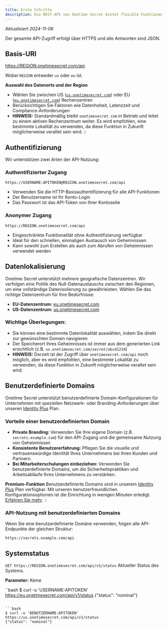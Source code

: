 ```yaml
---
title: Erste Schritte
description: Die REST-API von Onetime Secret bietet flexible Funktionen für die gemeinsame Nutzung von Geheimnissen und unterstützt sowohl die authentifizierte als auch die anonyme Nutzung. Authentifizierte Benutzer erhalten erweiterte Funktionen und höhere Nutzungslimits, während nicht authentifizierte Benutzer schnell Geheimnisse mit grundlegenden Funktionen teilen können.
---
```


_Aktualisiert 2024-11-06_

Der gesamte API-Zugriff erfolgt über HTTPS und alle Antworten sind JSON.

## Basis-URI

https://REGION.onetimesecret.com/api

Wobei `REGION` entweder `us` oder `eu` ist.

<!-- ::callout{icon="i-heroicons-globe-alt"} -->
**Auswahl des Datenorts und der Region**
- Wählen Sie zwischen US ([`us.onetimesecret.com`](https://us.onetimesecret.com/)) oder EU ([`eu.onetimesecret.com`](https://eu.onetimesecret.com/)) Rechenzentren
- Berücksichtigen Sie Faktoren wie Datenhoheit, Latenzzeit und Compliance-Anforderungen
- **HINWEIS:** Standardmäßig bleibt `onetimesecret.com` in Betrieb und leitet zu einem aktiven Rechenzentrum weiter. Es wird empfohlen, eine bestimmte Lokalität zu verwenden, da diese Funktion in Zukunft möglicherweise veraltet sein wird.
::

## Authentifizierung
Wir unterstützen zwei Arten der API-Nutzung:

### Authentifizierter Zugang

`https://USERNAME:APITOKEN@REGION.onetimesecret.com/api`

- Verwenden Sie die HTTP-Basisauthentifizierung für alle API-Funktionen
- Der Benutzername ist Ihr Konto-Login
- Das Passwort ist das API-Token von Ihrer Kontoseite

### Anonymer Zugang

`https://REGION.onetimesecret.com/api`

- Eingeschränkte Funktionalität ohne Authentifizierung verfügbar
- Ideal für den schnellen, einmaligen Austausch von Geheimnissen
- Kann sowohl zum Erstellen als auch zum Abrufen von Geheimnissen verwendet werden

## Datenlokalisierung
Onetime Secret unterstützt mehrere geografische Datenzentren. Wir verfolgen eine Politik des Null-Datenaustauschs zwischen den Regionen, um eine vollständige Datenisolierung zu gewährleisten. Wählen Sie das richtige Datenzentrum für Ihre Bedürfnisse:

- **EU-Datenzentrum:** [eu.onetimesecret.com](https://eu.onetimesecret.com/)
- **US-Datenzentrum:** [us.onetimesecret.com](https://us.onetimesecret.com/)

### Wichtige Überlegungen:
- Sie können eine bestimmte Datenlokalität auswählen, indem Sie direkt zur gewünschten Domain navigieren
- Der Speicherort Ihres Geheimnisses ist immer aus dem generierten Link ersichtlich (z.B. `us.onetimesecret.com/secret/abcd1234`)
- **HINWEIS:** Derzeit ist der Zugriff über `onetimesecret.com/api` noch möglich, aber es wird empfohlen, eine bestimmte Lokalität zu verwenden, da diese Funktion in Zukunft möglicherweise veraltet sein wird.

## Benutzerdefinierte Domains
Onetime Secret unterstützt benutzerdefinierte Domain-Konfigurationen für Unternehmen mit speziellen Netzwerk- oder Branding-Anforderungen über unseren [Identity Plus](https://onetimesecret.com/pricing) Plan.

### Vorteile einer benutzerdefinierten Domain
- **Private Branding:** Verwenden Sie Ihre eigene Domain (z.B. `secrets.example.com`) für den API-Zugang und die gemeinsame Nutzung von Geheimnissen
- **Konsistente Benutzererfahrung:** Pflegen Sie die visuelle und vertrauenswürdige Identität Ihres Unternehmens bei Ihren Kunden und Partnern.
- **Bei Mitarbeiterschulungen einbeziehen:** Verwenden Sie benutzerdefinierte Domains, um die Sicherheitspraktiken und Arbeitsabläufe Ihres Unternehmens zu verstärken.

<!-- ::callout{icon="i-heroicons-lock-closed"} -->
**Premium-Funktion**
Benutzerdefinierte Domains sind in unserem [Identity Plus](https://onetimesecret.com/pricing) Plan verfügbar. Mit unseren benutzerfreundlichen Konfigurationsoptionen ist die Einrichtung in wenigen Minuten erledigt. [Erfahren Sie mehr](/docs/custom-domains).
::

### API-Nutzung mit benutzerdefinierten Domains
Wenn Sie eine benutzerdefinierte Domäne verwenden, folgen alle API-Endpunkte der gleichen Struktur:

`https://secrets.example.com/api`


## Systemstatus

`GET https://REGION.onetimesecret.com/api/v1/status`
Aktueller Status des Systems.

**Parameter:** Keine

``bash
$ curl -u 'USERNAME:APITOKEN' https://eu.onetimesecret.com/api/v1/status
{"status": "nominal"}
```

```bash
$ curl -u 'BENUTZERNAME:APITOKEN' https://us.onetimesecret.com/api/v1/status
{"status": "nominal"}
```
